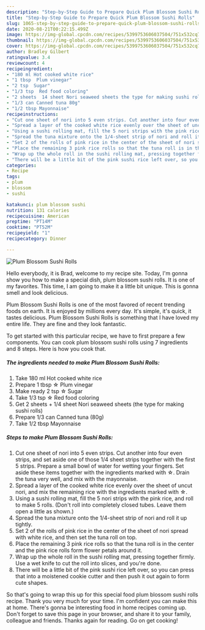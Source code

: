 ```yaml
---
description: "Step-by-Step Guide to Prepare Quick Plum Blossom Sushi Rolls"
title: "Step-by-Step Guide to Prepare Quick Plum Blossom Sushi Rolls"
slug: 1065-step-by-step-guide-to-prepare-quick-plum-blossom-sushi-rolls
date: 2020-08-21T00:22:15.499Z
image: https://img-global.cpcdn.com/recipes/5399753606037504/751x532cq70/plum-blossom-sushi-rolls-recipe-main-photo.jpg
thumbnail: https://img-global.cpcdn.com/recipes/5399753606037504/751x532cq70/plum-blossom-sushi-rolls-recipe-main-photo.jpg
cover: https://img-global.cpcdn.com/recipes/5399753606037504/751x532cq70/plum-blossom-sushi-rolls-recipe-main-photo.jpg
author: Bradley Gilbert
ratingvalue: 3.4
reviewcount: 4
recipeingredient:
- "180 ml Hot cooked white rice"
- "1 tbsp  Plum vinegar"
- "2 tsp  Sugar"
- "1/3 tsp  Red food coloring"
- "2 sheets  14 sheet Nori seaweed sheets the type for making sushi rolls"
- "1/3 can Canned tuna 80g"
- "1/2 tbsp Mayonnaise"
recipeinstructions:
- "Cut one sheet of nori into 5 even strips. Cut another into four even strips, and set aside one of those 1/4 sheet strips together with the first 5 strips. Prepare a small bowl of water for wetting your fingers. Set aside these items together with the ingredients marked with ☆. Drain the tuna very well, and mix with the mayonnaise."
- "Spread a layer of the cooked white rice evenly over the sheet of uncut nori, and mix the remaining rice with the ingredients marked with ☆."
- "Using a sushi rolling mat, fill the 5 nori strips with the pink rice, and roll to make 5 rolls. (Don&#39;t roll into completely closed tubes. Leave them open a little as shown.)"
- "Spread the tuna mixture onto the 1/4-sheet strip of nori and roll it up tightly."
- "Set 2 of the rolls of pink rice in the center of the sheet of nori spread with white rice, and then set the tuna roll on top."
- "Place the remaining 3 pink rice rolls so that the tuna roll is in the center and the pink rice rolls form flower petals around it."
- "Wrap up the whole roll in the sushi rolling mat, pressing together firmly. Use a wet knife to cut the roll into slices, and you&#39;re done."
- "There will be a little bit of the pink sushi rice left over, so you can press that into a moistened cookie cutter and then push it out again to form cute shapes."
categories:
- Recipe
tags:
- plum
- blossom
- sushi

katakunci: plum blossom sushi 
nutrition: 131 calories
recipecuisine: American
preptime: "PT14M"
cooktime: "PT52M"
recipeyield: "1"
recipecategory: Dinner

---
```



![Plum Blossom Sushi Rolls](https://img-global.cpcdn.com/recipes/5399753606037504/751x532cq70/plum-blossom-sushi-rolls-recipe-main-photo.jpg)

Hello everybody, it is Brad, welcome to my recipe site. Today, I'm gonna show you how to make a special dish, plum blossom sushi rolls. It is one of my favorites. This time, I am going to make it a little bit unique. This is gonna smell and look delicious.



Plum Blossom Sushi Rolls is one of the most favored of recent trending foods on earth. It is enjoyed by millions every day. It's simple, it's quick, it tastes delicious. Plum Blossom Sushi Rolls is something that I have loved my entire life. They are fine and they look fantastic.


To get started with this particular recipe, we have to first prepare a few components. You can cook plum blossom sushi rolls using 7 ingredients and 8 steps. Here is how you cook that.

<!--inarticleads1-->

##### The ingredients needed to make Plum Blossom Sushi Rolls:

1. Take 180 ml Hot cooked white rice
1. Prepare 1 tbsp ☆ Plum vinegar
1. Make ready 2 tsp ☆ Sugar
1. Take 1/3 tsp ☆ Red food coloring
1. Get 2 sheets + 1/4 sheet Nori seaweed sheets (the type for making sushi rolls)
1. Prepare 1/3 can Canned tuna (80g)
1. Take 1/2 tbsp Mayonnaise




<!--inarticleads2-->

##### Steps to make Plum Blossom Sushi Rolls:

1. Cut one sheet of nori into 5 even strips. Cut another into four even strips, and set aside one of those 1/4 sheet strips together with the first 5 strips. Prepare a small bowl of water for wetting your fingers. Set aside these items together with the ingredients marked with ☆. Drain the tuna very well, and mix with the mayonnaise.
1. Spread a layer of the cooked white rice evenly over the sheet of uncut nori, and mix the remaining rice with the ingredients marked with ☆.
1. Using a sushi rolling mat, fill the 5 nori strips with the pink rice, and roll to make 5 rolls. (Don&#39;t roll into completely closed tubes. Leave them open a little as shown.)
1. Spread the tuna mixture onto the 1/4-sheet strip of nori and roll it up tightly.
1. Set 2 of the rolls of pink rice in the center of the sheet of nori spread with white rice, and then set the tuna roll on top.
1. Place the remaining 3 pink rice rolls so that the tuna roll is in the center and the pink rice rolls form flower petals around it.
1. Wrap up the whole roll in the sushi rolling mat, pressing together firmly. Use a wet knife to cut the roll into slices, and you&#39;re done.
1. There will be a little bit of the pink sushi rice left over, so you can press that into a moistened cookie cutter and then push it out again to form cute shapes.




So that's going to wrap this up for this special food plum blossom sushi rolls recipe. Thank you very much for your time. I'm confident you can make this at home. There's gonna be interesting food in home recipes coming up. Don't forget to save this page in your browser, and share it to your family, colleague and friends. Thanks again for reading. Go on get cooking!
